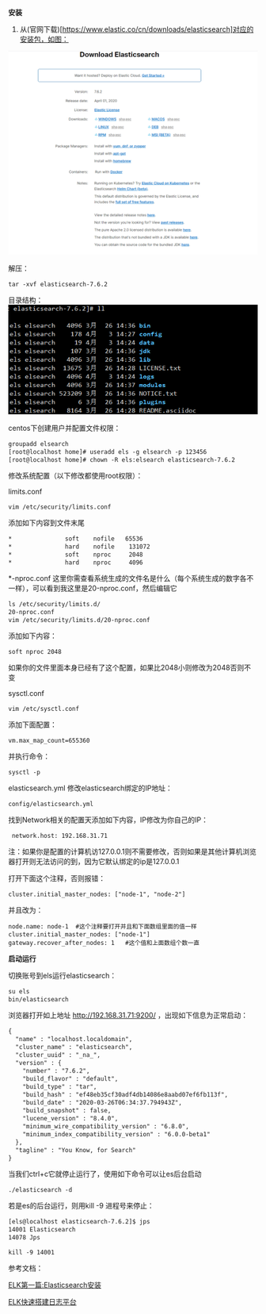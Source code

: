 **安装**

1. 从(官网下载)[https://www.elastic.co/cn/downloads/elasticsearch]对应的安装包，如图：

![下载安装包](image/20200403143849.png)

解压：
```
tar -xvf elasticsearch-7.6.2
```
目录结构：
![目录结构](image/20200403150528.png)

centos下创建用户并配置文件权限：
```
groupadd elsearch
[root@localhost home]# useradd els -g elsearch -p 123456
[root@localhost home]# chown -R els:elsearch elasticsearch-7.6.2
```

修改系统配置（以下修改都使用root权限）：

limits.conf
```
vim /etc/security/limits.conf
```
添加如下内容到文件末尾
```
*               soft    nofile   65536
*               hard    nofile    131072
*               soft    nproc     2048
*               hard    nproc     4096
```

*-nproc.conf
这里你需查看系统生成的文件名是什么（每个系统生成的数字各不一样），可以看到我这里是20-nproc.conf，然后编辑它
```
ls /etc/security/limits.d/
20-nproc.conf
vim /etc/security/limits.d/20-nproc.conf
```
添加如下内容：
```
soft nproc 2048
```
如果你的文件里面本身已经有了这个配置，如果比2048小则修改为2048否则不变

sysctl.conf
```
vim /etc/sysctl.conf
```
添加下面配置：
```
vm.max_map_count=655360
```
并执行命令：

```
sysctl -p
```

elasticsearch.yml
修改elasticsearch绑定的IP地址：
```
config/elasticsearch.yml
```
找到Network相关的配置天添加如下内容，IP修改为你自己的IP：
```
 network.host: 192.168.31.71
```
注：如果你是配置的计算机访127.0.0.1则不需要修改，否则如果是其他计算机浏览器打开则无法访问的到，因为它默认绑定的ip是127.0.0.1

打开下面这个注释，否则报错：
```
cluster.initial_master_nodes: ["node-1", "node-2"]
```
并且改为：
```
node.name: node-1  #这个注释要打开并且和下面数组里面的值一样
cluster.initial_master_nodes: ["node-1"]
gateway.recover_after_nodes: 1   #这个值和上面数组个数一直
```

**启动运行**

切换账号到els运行elasticsearch：
```
su els
bin/elasticsearch
```
浏览器打开如上地址 http://192.168.31.71:9200/ ，出现如下信息为正常启动：
```
{
  "name" : "localhost.localdomain",
  "cluster_name" : "elasticsearch",
  "cluster_uuid" : "_na_",
  "version" : {
    "number" : "7.6.2",
    "build_flavor" : "default",
    "build_type" : "tar",
    "build_hash" : "ef48eb35cf30adf4db14086e8aabd07ef6fb113f",
    "build_date" : "2020-03-26T06:34:37.794943Z",
    "build_snapshot" : false,
    "lucene_version" : "8.4.0",
    "minimum_wire_compatibility_version" : "6.8.0",
    "minimum_index_compatibility_version" : "6.0.0-beta1"
  },
  "tagline" : "You Know, for Search"
}
```

当我们ctrl+c它就停止运行了，使用如下命令可以让es后台启动
```
./elasticsearch -d
```
若是es的后台运行，则用kill -9 进程号来停止：
```
[els@localhost elasticsearch-7.6.2]$ jps
14001 Elasticsearch
14078 Jps
```
```
kill -9 14001
```

参考文档：

[ELK第一篇:Elasticsearch安装](https://blog.csdn.net/zjcjava/article/details/78643542)

[ELK快速搭建日志平台](https://www.cnblogs.com/cjsblog/p/9517060.html)